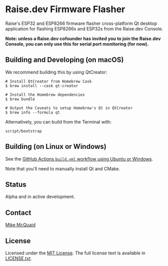 # Raise.dev Firmware Flasher

Raise's ESP32 and ESP8266 firmware flasher cross-platform Qt desktop application for flashing ESP8266s and ESP32s from the Raise.dev Console.

**Note: unless a Raise.dev cofounder has invited you to join the Raise.dev Console, you can only use this for serial port monitoring (for now).**

## Building and Developing (on macOS)

We recommend building this by using QtCreator:

```console
# Install QtCreator from Homebrew Cask
$ brew install --cask qt-creator

# Install the Homebrew dependencies
$ brew bundle

# Output the Caveats to setup Homebrew's Qt in QtCreator
$ brew info --formula qt
```

Alternatively, you can build from the Terminal with:

```console
script/bootstrap
```

## Building (on Linux or Windows)

See the [GitHub Actions `build.yml` workflow using Ubuntu or Windows](https://github.com/raisedevs/flasher/blob/main/.github/workflows/build.yml).

Note that you'll need to manually install Qt and CMake.

## Status

Alpha and in active development.

## Contact

[Mike McQuaid](mailto:mike@raise.dev)

## License

Licensed under the [MIT License](https://en.wikipedia.org/wiki/MIT_License).
The full license text is available in [LICENSE.txt](https://github.com/raisedevs/raise-dev-library/blob/master/LICENSE.txt).
